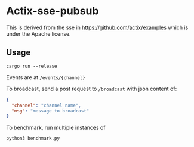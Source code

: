 # Actix-sse-pubsub

This is derived from the sse in https://github.com/actix/examples which is under the Apache license.

## Usage

```
cargo run --release
```

Events are at ``/events/{channel}``

To broadcast, send a post request to ``/broadcast`` with json content of:
```json
{
  "channel": "channel name",
  "msg": "message to broadcast"
}
```

To benchmark, run multiple instances of

```
python3 benchmark.py
```

